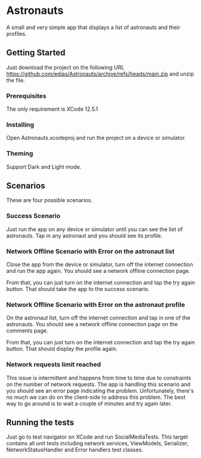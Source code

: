 # Astronauts

A small and very simple app that displays a list of astronauts and their profiles.

## Getting Started

Just download the project on the following URL https://github.com/edias/Astronauts/archive/refs/heads/main.zip and unzip the file.

### Prerequisites

The only requirement is XCode 12.5.1

### Installing

Open Astronauts.xcodeproj and run the project on a device or simulator.

### Theming

Support Dark and Light mode.

## Scenarios

These are four possible scenarios.

### Success Scenario

Just run the app on any device or simulator until you can see the list of astronauts. Tap in any astronaut and you should see its profile.

### Network Offline Scenario with Error on the astronaut list

Close the app from the device or simulator, turn off the internet connection and run the app again. You should see a network offline connection page.

From that, you can just turn on the internet connection and tap the try again button. That should take the app to the success scenario.

### Network Offline Scenario with Error on the astronaut profile

On the astronaut list, turn off the internet connection and tap in one of the astronauts. You should see a network offline connection page on the comments page.

From that, you can just turn on the internet connection and tap the try again button. That should display the profile again.

### Network requests limit reached

This issue is intermittent and happens from time to time due to constraints on the number of network requests. The app is handling this scenario and you should see an error page indicating the problem. Unfortunately, there's no much we can do on the client-side to address this problem. The best way to go around is to wait a couple of minutes and try again later.

## Running the tests

Just go to test navigator on XCode and run SocialMediaTests. This target contains all unit tests including network services, ViewModels, Serializer, NetworkStatusHandler and Error handlers test classes.
